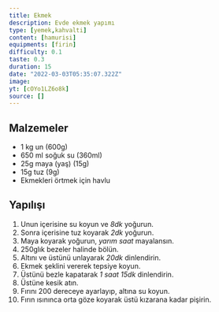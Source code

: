 ```yaml
---
title: Ekmek
description: Evde ekmek yapımı
type: [yemek,kahvalti]
content: [hamurisi]
equipments: [firin]
difficulty: 0.1
taste: 0.3
duration: 15
date: "2022-03-03T05:35:07.322Z"
image: 
yt: [cOYo1LZ6o8k]
source: []
---
```


## Malzemeler
- 1 kg un (600g)
- 650 ml soğuk su (360ml)
- 25g maya (yaş) (15g)
- 15g tuz (9g)
- Ekmekleri örtmek için havlu

## Yapılışı

1. Unun içerisine su koyun ve *8dk* yoğurun.
2. Sonra içerisine tuz koyarak *2dk* yoğurun.
3. Maya koyarak yoğurun, *yarım saat* mayalansın.
4. 250glık bezeler halinde bölün.
5. Altını ve üstünü unlayarak *20dk* dinlendirin.
6. Ekmek şeklini vererek tepsiye koyun.
7. Üstünü bezle kapatarak *1 saat 15dk* dinlendirin.
8. Üstüne kesik atın.
9. Fırını 200 dereceye ayarlayıp, altına su koyun.
10. Fırın ısınınca orta göze koyarak üstü kızarana kadar pişirin.
